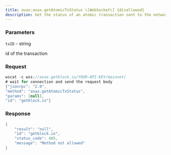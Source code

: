 ```yaml
---
title: avax:avax.getAtomicTxStatus \[WebSocket\] {disallowed}
description: Get the status of an atomic transaction sent to the network.
---
```


### Parameters


`txID` - string

id of the transaction

### Request

``` java
wscat -c wss://avax.getblock.io/YOUR-API-KEY/mainnet/ 
# wait for connection and send the request body 
{"jsonrpc": "2.0",
"method": "avax.getAtomicTxStatus",
"params": [null],
"id": "getblock.io"}
```

###  Response

``` java
{
    "result": "null",
    "id": "getblock.io",
    "status_code": 405,
    "message": "Method not allowed"
}
```

